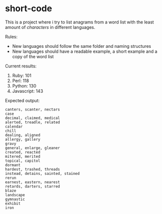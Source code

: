 # short-code
This is a project where i try to list anagrams from a word list with the least
amount of _characters_ in different languages.

Rules:
- New languages should follow the same folder and naming structures
- New languages should have a readable example, a short example and a copy of the word list

Current results:

1. Ruby: 101
2. Perl: 118
3. Python: 130
4. Javascript: 143

Expected output:

```
canters, scanter, nectars
case
decimal, claimed, medical
alerted, treadle, related
calendar
chill
dealing, aligned
allergy, gallery
gravy
general, enlarge, gleaner
created, reacted
mitered, merited
topical, capitol
dormant
hardest, trashed, threads
instead, detains, sainted, stained
rerun
earnest, eastern, nearest
retards, darters, starred
blaze
landscape
gymnastic
exhibit
iron
```
